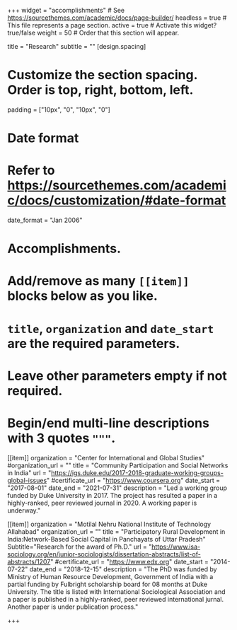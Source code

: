 +++
widget = "accomplishments"  # See https://sourcethemes.com/academic/docs/page-builder/
headless = true  # This file represents a page section.
active = true  # Activate this widget? true/false
weight = 50  # Order that this section will appear.

title = "Research"
subtitle = ""
[design.spacing]
  # Customize the section spacing. Order is top, right, bottom, left.
  padding = ["10px", "0", "10px", "0"]
# Date format
#   Refer to https://sourcethemes.com/academic/docs/customization/#date-format
date_format = "Jan 2006"

# Accomplishments.
#   Add/remove as many `[[item]]` blocks below as you like.
#   `title`, `organization` and `date_start` are the required parameters.
#   Leave other parameters empty if not required.
#   Begin/end multi-line descriptions with 3 quotes `"""`.

[[item]]
  organization = "Center for International and Global Studies"
  #organization_url = ""
  title = "Community Participation and Social Networks in India"
  url = "https://igs.duke.edu/2017-2018-graduate-working-groups-global-issues"
  #certificate_url = "https://www.coursera.org"
  date_start = "2017-08-01"
  date_end = "2021-07-31"
  description = "Led a working group funded by Duke University in 2017. The project has resulted a paper in a highly-ranked, peer reviewed journal in 2020. A working paper is underway."

[[item]]
  organization = "Motilal Nehru National Institute of Technology Allahabad"
  organization_url = ""
  title = "Participatory Rural Development in India:Network-Based Social Capital in Panchayats of Uttar Pradesh"
  Subtitle="Research for the award of Ph.D."
  url = "https://www.isa-sociology.org/en/junior-sociologists/dissertation-abstracts/list-of-abstracts/1207"
  #certificate_url = "https://www.edx.org"
  date_start = "2014-07-22"
  date_end = "2018-12-15"
  description = "The PhD was funded by Ministry of Human Resource Development, Government of India with a partial funding by Fulbright scholarship board for 08 months at Duke University. The title is listed with International Sociological Association and a paper is published in a highly-ranked, peer reviewed international jurnal. Another paper is under publication process."
 
+++
